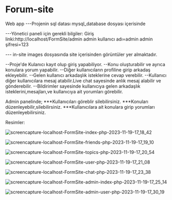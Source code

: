 # Forum-site
Web app
---Projenin sql datası mysql_database dosyası içerisinde

---Yönetici paneli için gerekli bilgiler:
Giriş linki:http://localhost/FormSite/admin
   admin kullanıcı adı=admin
   admin şifresi=123

--- in-site images dosyasında site içerisinden görüntüler yer almaktadır.



--Proje'de Kulanıcı kayıt olup giriş yapabiliyor.
--Konu oluşturabilir ve ayrıca konulara yorum yapabilir.
--Diğer kullanıcıların profiline girip arkadaş ekleyebilir.
--Gelen kullanıcı arkadaşlık isteklerine cevap verebilir.
--Kullanıcı diğer kullanıcılara mesaj atabilir.Live chat sayesinde anlık mesaj alabilir ve gönderebilir.
--Bildirimler sayesinde kullanıcıya gelen arkadaşlık isteklerini,mesajları,ve kullanıcıya ait yorumları görebilir.


Admin panelinde;
***Kullanıcıları göreblir silebilirsiniz.
***Konuları düzenleyebilir,silebilirsiniz.
***Kullanıcılara ait konulara girip yorumları düzenleyebilirsiniz.



Resimler:

![screencapture-localhost-FormSite-index-php-2023-11-19-17_18_42](https://github.com/serhatsahin28/Forum-site/assets/95092280/8bacd7a9-e2aa-4d44-970e-f0343effe1d3)


![screencapture-localhost-FormSite-friends-php-2023-11-19-17_19_10](https://github.com/serhatsahin28/Forum-site/assets/95092280/e2ba7b4f-b0ad-44ac-b3e4-92ff8e6bf1a5)


![screencapture-localhost-FormSite-topics-php-2023-11-19-17_20_54](https://github.com/serhatsahin28/Forum-site/assets/95092280/5a82196f-b277-45e3-9870-dc8e24c75842)


![screencapture-localhost-FormSite-user-php-2023-11-19-17_21_08](https://github.com/serhatsahin28/Forum-site/assets/95092280/353945da-78ce-4eef-a8fc-67fda698d307)



![screencapture-localhost-FormSite-chat-php-2023-11-19-17_23_38](https://github.com/serhatsahin28/Forum-site/assets/95092280/e40eedcb-9319-470c-92bd-2db1fb56b503)



![screencapture-localhost-FormSite-admin-index-php-2023-11-19-17_25_14](https://github.com/serhatsahin28/Forum-site/assets/95092280/c1dc41e4-7d77-413d-9cca-e600c14abc94)




![screencapture-localhost-FormSite-admin-user-php-2023-11-19-17_30_19](https://github.com/serhatsahin28/Forum-site/assets/95092280/86dd46b2-847e-4a33-9b50-752fabd3ee4d)

